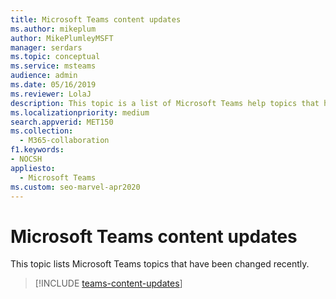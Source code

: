 ```yaml
---
title: Microsoft Teams content updates
ms.author: mikeplum
author: MikePlumleyMSFT
manager: serdars
ms.topic: conceptual
ms.service: msteams
audience: admin
ms.date: 05/16/2019
ms.reviewer: LolaJ
description: This topic is a list of Microsoft Teams help topics that have been updated recently, including links to the updated topics.
ms.localizationpriority: medium
search.appverid: MET150
ms.collection: 
  - M365-collaboration
f1.keywords:
- NOCSH
appliesto: 
  - Microsoft Teams
ms.custom: seo-marvel-apr2020
---
```


# Microsoft Teams content updates

This topic lists Microsoft Teams topics that have been changed recently.

> [!INCLUDE [teams-content-updates](includes/teams-content-updates.md)]
